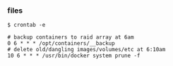 ### files
`$ crontab -e`

    # backup containers to raid array at 6am
    0 6 * * * /opt/containers/__backup
    # delete old/dangling images/volumes/etc at 6:10am
    10 6 * * * /usr/bin/docker system prune -f
